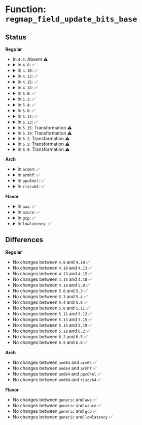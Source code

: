 # Function: <code>regmap_field_update_bits_base</code>

## Status
<b>Regular</b>
<ul>
<li>
In <code>4.4</code>: Absent ⚠️
</li>
<li>
<details>
<summary>In <code>4.8</code>: ✅</summary>

```c
int regmap_field_update_bits_base(struct regmap_field *field, unsigned int mask, unsigned int val, bool *change, bool async, bool force);
```

**Collision:** Unique Global

**Inline:** No

**Transformation:** False

**Instances:**

```
In drivers/base/regmap/regmap.c (ffffffff815bb280)
Location: drivers/base/regmap/regmap.c:1721
Inline: False
```
**Symbols:**

```
ffffffff815bb280-ffffffff815bb2ba: regmap_field_update_bits_base (STB_GLOBAL)
```
</details>
</li>
<li>
<details>
<summary>In <code>4.10</code>: ✅</summary>

```c
int regmap_field_update_bits_base(struct regmap_field *field, unsigned int mask, unsigned int val, bool *change, bool async, bool force);
```

**Collision:** Unique Global

**Inline:** No

**Transformation:** False

**Instances:**

```
In drivers/base/regmap/regmap.c (ffffffff815ea690)
Location: drivers/base/regmap/regmap.c:1767
Inline: False
```
**Symbols:**

```
ffffffff815ea690-ffffffff815ea6ca: regmap_field_update_bits_base (STB_GLOBAL)
```
</details>
</li>
<li>
<details>
<summary>In <code>4.13</code>: ✅</summary>

```c
int regmap_field_update_bits_base(struct regmap_field *field, unsigned int mask, unsigned int val, bool *change, bool async, bool force);
```

**Collision:** Unique Global

**Inline:** No

**Transformation:** False

**Instances:**

```
In drivers/base/regmap/regmap.c (ffffffff815feff0)
Location: drivers/base/regmap/regmap.c:1772
Inline: False
```
**Symbols:**

```
ffffffff815feff0-ffffffff815ff024: regmap_field_update_bits_base (STB_GLOBAL)
```
</details>
</li>
<li>
<details>
<summary>In <code>4.15</code>: ✅</summary>

```c
int regmap_field_update_bits_base(struct regmap_field *field, unsigned int mask, unsigned int val, bool *change, bool async, bool force);
```

**Collision:** Unique Global

**Inline:** No

**Transformation:** False

**Instances:**

```
In drivers/base/regmap/regmap.c (ffffffff816672b0)
Location: drivers/base/regmap/regmap.c:1851
Inline: False
```
**Symbols:**

```
ffffffff816672b0-ffffffff816672e4: regmap_field_update_bits_base (STB_GLOBAL)
```
</details>
</li>
<li>
<details>
<summary>In <code>4.18</code>: ✅</summary>

```c
int regmap_field_update_bits_base(struct regmap_field *field, unsigned int mask, unsigned int val, bool *change, bool async, bool force);
```

**Collision:** Unique Global

**Inline:** No

**Transformation:** False

**Instances:**

```
In drivers/base/regmap/regmap.c (ffffffff816a2b70)
Location: drivers/base/regmap/regmap.c:1903
Inline: False
```
**Symbols:**

```
ffffffff816a2b70-ffffffff816a2ba4: regmap_field_update_bits_base (STB_GLOBAL)
```
</details>
</li>
<li>
<details>
<summary>In <code>5.0</code>: ✅</summary>

```c
int regmap_field_update_bits_base(struct regmap_field *field, unsigned int mask, unsigned int val, bool *change, bool async, bool force);
```

**Collision:** Unique Global

**Inline:** No

**Transformation:** False

**Instances:**

```
In drivers/base/regmap/regmap.c (ffffffff816c3590)
Location: drivers/base/regmap/regmap.c:2002
Inline: False
```
**Symbols:**

```
ffffffff816c3590-ffffffff816c35c4: regmap_field_update_bits_base (STB_GLOBAL)
```
</details>
</li>
<li>
<details>
<summary>In <code>5.3</code>: ✅</summary>

```c
int regmap_field_update_bits_base(struct regmap_field *field, unsigned int mask, unsigned int val, bool *change, bool async, bool force);
```

**Collision:** Unique Global

**Inline:** No

**Transformation:** False

**Instances:**

```
In drivers/base/regmap/regmap.c (ffffffff816fe440)
Location: drivers/base/regmap/regmap.c:1999
Inline: False
```
**Symbols:**

```
ffffffff816fe440-ffffffff816fe474: regmap_field_update_bits_base (STB_GLOBAL)
```
</details>
</li>
<li>
<details>
<summary>In <code>5.4</code>: ✅</summary>

```c
int regmap_field_update_bits_base(struct regmap_field *field, unsigned int mask, unsigned int val, bool *change, bool async, bool force);
```

**Collision:** Unique Global

**Inline:** No

**Transformation:** False

**Instances:**

```
In drivers/base/regmap/regmap.c (ffffffff81722860)
Location: drivers/base/regmap/regmap.c:2006
Inline: False
```
**Symbols:**

```
ffffffff81722860-ffffffff81722894: regmap_field_update_bits_base (STB_GLOBAL)
```
</details>
</li>
<li>
<details>
<summary>In <code>5.8</code>: ✅</summary>

```c
int regmap_field_update_bits_base(struct regmap_field *field, unsigned int mask, unsigned int val, bool *change, bool async, bool force);
```

**Collision:** Unique Global

**Inline:** No

**Transformation:** False

**Instances:**

```
In drivers/base/regmap/regmap.c (ffffffff817deac0)
Location: drivers/base/regmap/regmap.c:2001
Inline: False
```
**Symbols:**

```
ffffffff817deac0-ffffffff817deb52: regmap_field_update_bits_base (STB_GLOBAL)
```
</details>
</li>
<li>
<details>
<summary>In <code>5.11</code>: ✅</summary>

```c
int regmap_field_update_bits_base(struct regmap_field *field, unsigned int mask, unsigned int val, bool *change, bool async, bool force);
```

**Collision:** Unique Global

**Inline:** No

**Transformation:** False

**Instances:**

```
In drivers/base/regmap/regmap.c (ffffffff817f3b40)
Location: drivers/base/regmap/regmap.c:2150
Inline: False
```
**Symbols:**

```
ffffffff817f3b40-ffffffff817f3bd2: regmap_field_update_bits_base (STB_GLOBAL)
```
</details>
</li>
<li>
<details>
<summary>In <code>5.13</code>: ✅</summary>

```c
int regmap_field_update_bits_base(struct regmap_field *field, unsigned int mask, unsigned int val, bool *change, bool async, bool force);
```

**Collision:** Unique Global

**Inline:** No

**Transformation:** False

**Instances:**

```
In drivers/base/regmap/regmap.c (ffffffff817d83b0)
Location: drivers/base/regmap/regmap.c:2150
Inline: False
```
**Symbols:**

```
ffffffff817d83b0-ffffffff817d8442: regmap_field_update_bits_base (STB_GLOBAL)
```
</details>
</li>
<li>
<details>
<summary>In <code>5.15</code>: Transformation ⚠️</summary>

```c
int regmap_field_update_bits_base(struct regmap_field *field, unsigned int mask, unsigned int val, bool *change, bool async, bool force);
```

**Collision:** Unique Global

**Inline:** No

**Transformation:** True

**Instances:**

```
In drivers/base/regmap/regmap.c (0)
Location: drivers/base/regmap/regmap.c:2191
Inline: False
```
**Symbols:**

```
ffffffff81d04bd1-ffffffff81d04c20: regmap_field_update_bits_base.cold (STB_LOCAL)
ffffffff81863ac0-ffffffff81863b63: regmap_field_update_bits_base (STB_GLOBAL)
```
</details>
</li>
<li>
<details>
<summary>In <code>5.19</code>: Transformation ⚠️</summary>

```c
int regmap_field_update_bits_base(struct regmap_field *field, unsigned int mask, unsigned int val, bool *change, bool async, bool force);
```

**Collision:** Unique Global

**Inline:** No

**Transformation:** True

**Instances:**

```
In drivers/base/regmap/regmap.c (0)
Location: drivers/base/regmap/regmap.c:2209
Inline: False
```
**Symbols:**

```
ffffffff81ecd5dc-ffffffff81ecd62b: regmap_field_update_bits_base.cold (STB_LOCAL)
ffffffff819abc50-ffffffff819abd03: regmap_field_update_bits_base (STB_GLOBAL)
```
</details>
</li>
<li>
<details>
<summary>In <code>6.2</code>: Transformation ⚠️</summary>

```c
int regmap_field_update_bits_base(struct regmap_field *field, unsigned int mask, unsigned int val, bool *change, bool async, bool force);
```

**Collision:** Unique Global

**Inline:** No

**Transformation:** True

**Instances:**

```
In drivers/base/regmap/regmap.c (0)
Location: drivers/base/regmap/regmap.c:2314
Inline: False
```
**Symbols:**

```
ffffffff820992e7-ffffffff82099336: regmap_field_update_bits_base.cold (STB_LOCAL)
ffffffff81b1f1e0-ffffffff81b1f293: regmap_field_update_bits_base (STB_GLOBAL)
```
</details>
</li>
<li>
<details>
<summary>In <code>6.5</code>: Transformation ⚠️</summary>

```c
int regmap_field_update_bits_base(struct regmap_field *field, unsigned int mask, unsigned int val, bool *change, bool async, bool force);
```

**Collision:** Unique Global

**Inline:** No

**Transformation:** True

**Instances:**

```
In drivers/base/regmap/regmap.c (0)
Location: drivers/base/regmap/regmap.c:2332
Inline: False
```
**Symbols:**

```
ffffffff8211a3af-ffffffff8211a3f7: regmap_field_update_bits_base.cold (STB_LOCAL)
ffffffff81b6e3f0-ffffffff81b6e49c: regmap_field_update_bits_base (STB_GLOBAL)
```
</details>
</li>
<li>
<details>
<summary>In <code>6.8</code>: Transformation ⚠️</summary>

```c
int regmap_field_update_bits_base(struct regmap_field *field, unsigned int mask, unsigned int val, bool *change, bool async, bool force);
```

**Collision:** Unique Global

**Inline:** No

**Transformation:** True

**Instances:**

```
In drivers/base/regmap/regmap.c (0)
Location: drivers/base/regmap/regmap.c:2225
Inline: False
```
**Symbols:**

```
ffffffff821f8236-ffffffff821f827e: regmap_field_update_bits_base.cold (STB_LOCAL)
ffffffff81bc1ff0-ffffffff81bc209c: regmap_field_update_bits_base (STB_GLOBAL)
```
</details>
</li>
</ul>
<b>Arch</b>
<ul>
<li>
<details>
<summary>In <code>arm64</code>: ✅</summary>

```c
int regmap_field_update_bits_base(struct regmap_field *field, unsigned int mask, unsigned int val, bool *change, bool async, bool force);
```

**Collision:** Unique Global

**Inline:** No

**Transformation:** False

**Instances:**

```
In drivers/base/regmap/regmap.c (ffff800010917138)
Location: drivers/base/regmap/regmap.c:2006
Inline: False
```
**Symbols:**

```
ffff800010917138-ffff8000109171a8: regmap_field_update_bits_base (STB_GLOBAL)
```
</details>
</li>
<li>
<details>
<summary>In <code>armhf</code>: ✅</summary>

```c
int regmap_field_update_bits_base(struct regmap_field *field, unsigned int mask, unsigned int val, bool *change, bool async, bool force);
```

**Collision:** Unique Global

**Inline:** No

**Transformation:** False

**Instances:**

```
In drivers/base/regmap/regmap.c (c09fd008)
Location: drivers/base/regmap/regmap.c:2006
Inline: False
Direct callers:
  - drivers/phy/ti/phy-gmii-sel.c:phy_gmii_sel_mode
  - drivers/phy/ti/phy-gmii-sel.c:phy_gmii_sel_mode
  - drivers/phy/ti/phy-gmii-sel.c:phy_gmii_sel_mode
```
**Symbols:**

```
c09fd008-c09fd05c: regmap_field_update_bits_base (STB_GLOBAL)
```
</details>
</li>
<li>
<details>
<summary>In <code>ppc64el</code>: ✅</summary>

```c
int regmap_field_update_bits_base(struct regmap_field *field, unsigned int mask, unsigned int val, bool *change, bool async, bool force);
```

**Collision:** Unique Global

**Inline:** No

**Transformation:** False

**Instances:**

```
In drivers/base/regmap/regmap.c (c0000000009b9f40)
Location: drivers/base/regmap/regmap.c:2006
Inline: False
```
**Symbols:**

```
c0000000009b9f40-c0000000009b9f88: regmap_field_update_bits_base (STB_GLOBAL)
```
</details>
</li>
<li>
<details>
<summary>In <code>riscv64</code>: ✅</summary>

```c
int regmap_field_update_bits_base(struct regmap_field *field, unsigned int mask, unsigned int val, bool *change, bool async, bool force);
```

**Collision:** Unique Global

**Inline:** No

**Transformation:** False

**Instances:**

```
In drivers/base/regmap/regmap.c (ffffffe000597b28)
Location: drivers/base/regmap/regmap.c:2006
Inline: False
```
**Symbols:**

```
ffffffe000597b28-ffffffe000597b8e: regmap_field_update_bits_base (STB_GLOBAL)
```
</details>
</li>
</ul>
<b>Flavor</b>
<ul>
<li>
<details>
<summary>In <code>aws</code>: ✅</summary>

```c
int regmap_field_update_bits_base(struct regmap_field *field, unsigned int mask, unsigned int val, bool *change, bool async, bool force);
```

**Collision:** Unique Global

**Inline:** No

**Transformation:** False

**Instances:**

```
In drivers/base/regmap/regmap.c (ffffffff816e8b90)
Location: drivers/base/regmap/regmap.c:2006
Inline: False
```
**Symbols:**

```
ffffffff816e8b90-ffffffff816e8bc4: regmap_field_update_bits_base (STB_GLOBAL)
```
</details>
</li>
<li>
<details>
<summary>In <code>azure</code>: ✅</summary>

```c
int regmap_field_update_bits_base(struct regmap_field *field, unsigned int mask, unsigned int val, bool *change, bool async, bool force);
```

**Collision:** Unique Global

**Inline:** No

**Transformation:** False

**Instances:**

```
In drivers/base/regmap/regmap.c (ffffffff816c31d0)
Location: drivers/base/regmap/regmap.c:2006
Inline: False
```
**Symbols:**

```
ffffffff816c31d0-ffffffff816c3204: regmap_field_update_bits_base (STB_GLOBAL)
```
</details>
</li>
<li>
<details>
<summary>In <code>gcp</code>: ✅</summary>

```c
int regmap_field_update_bits_base(struct regmap_field *field, unsigned int mask, unsigned int val, bool *change, bool async, bool force);
```

**Collision:** Unique Global

**Inline:** No

**Transformation:** False

**Instances:**

```
In drivers/base/regmap/regmap.c (ffffffff81715d20)
Location: drivers/base/regmap/regmap.c:2006
Inline: False
```
**Symbols:**

```
ffffffff81715d20-ffffffff81715d54: regmap_field_update_bits_base (STB_GLOBAL)
```
</details>
</li>
<li>
<details>
<summary>In <code>lowlatency</code>: ✅</summary>

```c
int regmap_field_update_bits_base(struct regmap_field *field, unsigned int mask, unsigned int val, bool *change, bool async, bool force);
```

**Collision:** Unique Global

**Inline:** No

**Transformation:** False

**Instances:**

```
In drivers/base/regmap/regmap.c (ffffffff81730fc0)
Location: drivers/base/regmap/regmap.c:2006
Inline: False
```
**Symbols:**

```
ffffffff81730fc0-ffffffff81730ff4: regmap_field_update_bits_base (STB_GLOBAL)
```
</details>
</li>
</ul>

## Differences
<b>Regular</b>
<ul>
<li>
No changes between <code>4.8</code> and <code>4.10</code> ✅
</li>
<li>
No changes between <code>4.10</code> and <code>4.13</code> ✅
</li>
<li>
No changes between <code>4.13</code> and <code>4.15</code> ✅
</li>
<li>
No changes between <code>4.15</code> and <code>4.18</code> ✅
</li>
<li>
No changes between <code>4.18</code> and <code>5.0</code> ✅
</li>
<li>
No changes between <code>5.0</code> and <code>5.3</code> ✅
</li>
<li>
No changes between <code>5.3</code> and <code>5.4</code> ✅
</li>
<li>
No changes between <code>5.4</code> and <code>5.8</code> ✅
</li>
<li>
No changes between <code>5.8</code> and <code>5.11</code> ✅
</li>
<li>
No changes between <code>5.11</code> and <code>5.13</code> ✅
</li>
<li>
No changes between <code>5.13</code> and <code>5.15</code> ✅
</li>
<li>
No changes between <code>5.15</code> and <code>5.19</code> ✅
</li>
<li>
No changes between <code>5.19</code> and <code>6.2</code> ✅
</li>
<li>
No changes between <code>6.2</code> and <code>6.5</code> ✅
</li>
<li>
No changes between <code>6.5</code> and <code>6.8</code> ✅
</li>
</ul>
<b>Arch</b>
<ul>
<li>
No changes between <code>amd64</code> and <code>arm64</code> ✅
</li>
<li>
No changes between <code>amd64</code> and <code>armhf</code> ✅
</li>
<li>
No changes between <code>amd64</code> and <code>ppc64el</code> ✅
</li>
<li>
No changes between <code>amd64</code> and <code>riscv64</code> ✅
</li>
</ul>
<b>Flavor</b>
<ul>
<li>
No changes between <code>generic</code> and <code>aws</code> ✅
</li>
<li>
No changes between <code>generic</code> and <code>azure</code> ✅
</li>
<li>
No changes between <code>generic</code> and <code>gcp</code> ✅
</li>
<li>
No changes between <code>generic</code> and <code>lowlatency</code> ✅
</li>
</ul>
